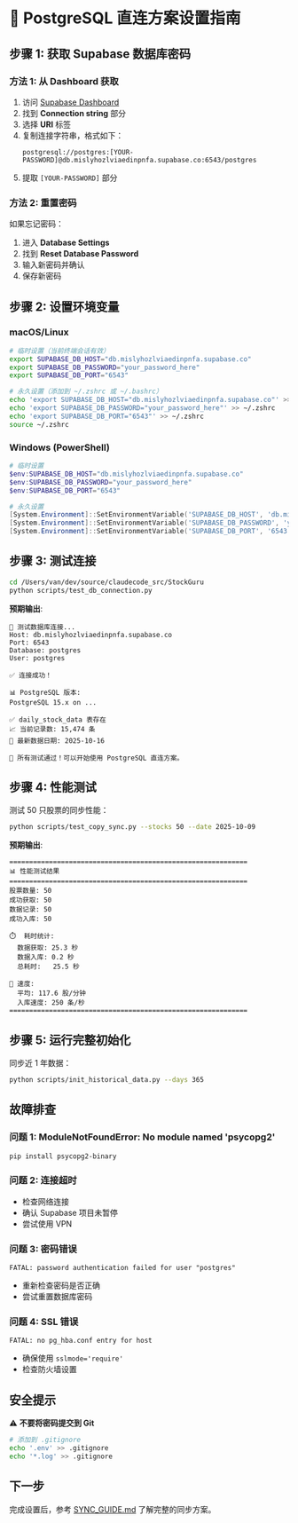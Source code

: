 # 🚀 PostgreSQL 直连方案设置指南

## 步骤 1: 获取 Supabase 数据库密码

### 方法 1: 从 Dashboard 获取

1. 访问 [Supabase Dashboard](https://supabase.com/dashboard/project/mislyhozlviaedinpnfa/settings/database)
2. 找到 **Connection string** 部分
3. 选择 **URI** 标签
4. 复制连接字符串，格式如下：
   ```
   postgresql://postgres:[YOUR-PASSWORD]@db.mislyhozlviaedinpnfa.supabase.co:6543/postgres
   ```
5. 提取 `[YOUR-PASSWORD]` 部分

### 方法 2: 重置密码

如果忘记密码：
1. 进入 **Database Settings**
2. 找到 **Reset Database Password**
3. 输入新密码并确认
4. 保存新密码

## 步骤 2: 设置环境变量

### macOS/Linux

```bash
# 临时设置（当前终端会话有效）
export SUPABASE_DB_HOST="db.mislyhozlviaedinpnfa.supabase.co"
export SUPABASE_DB_PASSWORD="your_password_here"
export SUPABASE_DB_PORT="6543"

# 永久设置（添加到 ~/.zshrc 或 ~/.bashrc）
echo 'export SUPABASE_DB_HOST="db.mislyhozlviaedinpnfa.supabase.co"' >> ~/.zshrc
echo 'export SUPABASE_DB_PASSWORD="your_password_here"' >> ~/.zshrc
echo 'export SUPABASE_DB_PORT="6543"' >> ~/.zshrc
source ~/.zshrc
```

### Windows (PowerShell)

```powershell
# 临时设置
$env:SUPABASE_DB_HOST="db.mislyhozlviaedinpnfa.supabase.co"
$env:SUPABASE_DB_PASSWORD="your_password_here"
$env:SUPABASE_DB_PORT="6543"

# 永久设置
[System.Environment]::SetEnvironmentVariable('SUPABASE_DB_HOST', 'db.mislyhozlviaedinpnfa.supabase.co', 'User')
[System.Environment]::SetEnvironmentVariable('SUPABASE_DB_PASSWORD', 'your_password_here', 'User')
[System.Environment]::SetEnvironmentVariable('SUPABASE_DB_PORT', '6543', 'User')
```

## 步骤 3: 测试连接

```bash
cd /Users/van/dev/source/claudecode_src/StockGuru
python scripts/test_db_connection.py
```

**预期输出**:
```
🔌 测试数据库连接...
Host: db.mislyhozlviaedinpnfa.supabase.co
Port: 6543
Database: postgres
User: postgres

✅ 连接成功！

📊 PostgreSQL 版本:
PostgreSQL 15.x on ...

✅ daily_stock_data 表存在
📈 当前记录数: 15,474 条
📅 最新数据日期: 2025-10-16

🎉 所有测试通过！可以开始使用 PostgreSQL 直连方案。
```

## 步骤 4: 性能测试

测试 50 只股票的同步性能：

```bash
python scripts/test_copy_sync.py --stocks 50 --date 2025-10-09
```

**预期输出**:
```
============================================================
📊 性能测试结果
============================================================
股票数量: 50
成功获取: 50
数据记录: 50
成功入库: 50

⏱️  耗时统计:
  数据获取: 25.3 秒
  数据入库: 0.2 秒
  总耗时:   25.5 秒

🚀 速度:
  平均: 117.6 股/分钟
  入库速度: 250 条/秒
============================================================
```

## 步骤 5: 运行完整初始化

同步近 1 年数据：

```bash
python scripts/init_historical_data.py --days 365
```

## 故障排查

### 问题 1: ModuleNotFoundError: No module named 'psycopg2'

```bash
pip install psycopg2-binary
```

### 问题 2: 连接超时

- 检查网络连接
- 确认 Supabase 项目未暂停
- 尝试使用 VPN

### 问题 3: 密码错误

```
FATAL: password authentication failed for user "postgres"
```

- 重新检查密码是否正确
- 尝试重置数据库密码

### 问题 4: SSL 错误

```
FATAL: no pg_hba.conf entry for host
```

- 确保使用 `sslmode='require'`
- 检查防火墙设置

## 安全提示

⚠️ **不要将密码提交到 Git**

```bash
# 添加到 .gitignore
echo '.env' >> .gitignore
echo '*.log' >> .gitignore
```

## 下一步

完成设置后，参考 [SYNC_GUIDE.md](../SYNC_GUIDE.md) 了解完整的同步方案。
